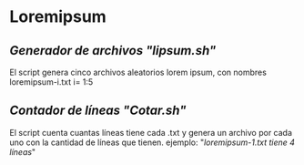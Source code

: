 # Loremipsum
## *Generador de archivos "lipsum.sh"*
El script genera cinco archivos aleatorios lorem ipsum, con nombres  loremipsum-i.txt i= 1:5

## *Contador de líneas "Cotar.sh"*
El script cuenta cuantas líneas tiene cada .txt y genera un archivo por cada uno con la cantidad de líneas que tienen.
ejemplo: "*loremipsum-1.txt tiene 4 líneas*"






